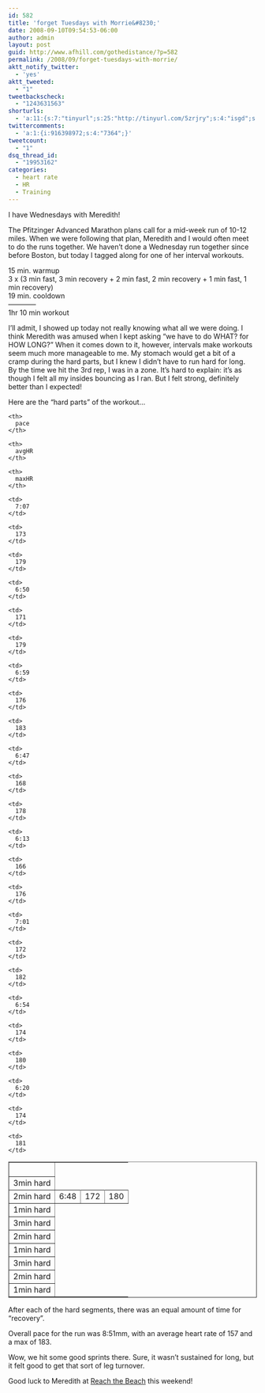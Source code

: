 ```yaml
---
id: 582
title: 'forget Tuesdays with Morrie&#8230;'
date: 2008-09-10T09:54:53-06:00
author: admin
layout: post
guid: http://www.afhill.com/gothedistance/?p=582
permalink: /2008/09/forget-tuesdays-with-morrie/
aktt_notify_twitter:
  - 'yes'
aktt_tweeted:
  - "1"
tweetbackscheck:
  - "1243631563"
shorturls:
  - 'a:11:{s:7:"tinyurl";s:25:"http://tinyurl.com/5zrjry";s:4:"isgd";s:17:"http://is.gd/fpSI";s:5:"bitly";s:18:"http://bit.ly/OjxE";s:5:"snipr";s:22:"http://snipr.com/9tpxp";s:5:"snurl";s:22:"http://snurl.com/9tpxp";s:7:"snipurl";s:24:"http://snipurl.com/9tpxp";s:5:"adjix";s:207:"(10 Jan 2008 temporary restriction: API requires valid partnerID or partnerEmail key in request. Contact us if this affects you.) Invalid Adjix request. API documentation @ http://web.adjix.com/AdjixAPI.html";s:4:"advu";s:203:"(10 Jan 2008 temporary restriction: API requires valid partnerID or partnerEmail key in request. Contact us if this affects you.) Invalid Adjix request. API documentation @ http://web.ad.vu/AdjixAPI.html";s:4:"zima";s:18:"http://zi.ma/88a38";s:4:"trim";s:17:"http://tr.im/4oop";s:9:"permalink";s:72:"http://www.afhill.com/gothedistance/2008/09/forget-tuesdays-with-morrie/";}'
twittercomments:
  - 'a:1:{i:916398972;s:4:"7364";}'
tweetcount:
  - "1"
dsq_thread_id:
  - "19953162"
categories:
  - heart rate
  - HR
  - Training
---
```

I have Wednesdays with Meredith!

The Pfitzinger Advanced Marathon plans call for a mid-week run of 10-12 miles. When we were following that plan, Meredith and I would often meet to do the runs together. We haven&#8217;t done a Wednesday run together since before Boston, but today I tagged along for one of her interval workouts. 

15 min. warmup  
3 x (3 min fast, 3 min recovery + 2 min fast, 2 min recovery + 1 min fast, 1 min recovery)  
19 min. cooldown  
&#8212;&#8212;&#8212;&#8212;  
1hr 10 min workout

I&#8217;ll admit, I showed up today not really knowing what all we were doing. I think Meredith was amused when I kept asking &#8220;we have to do WHAT? for HOW LONG?&#8221; When it comes down to it, however, intervals make workouts seem much more manageable to me. My stomach would get a bit of a cramp during the hard parts, but I knew I didn&#8217;t have to run hard for long.  
By the time we hit the 3rd rep, I was in a zone. It&#8217;s hard to explain: it&#8217;s as though I felt all my insides bouncing as I ran. But I felt strong, definitely better than I expected!

Here are the &#8220;hard parts&#8221; of the workout&#8230;

<table border="1" cellspacing="1">
  <tr>
    <th>
      &nbsp;
    </th>
    
    <th>
      pace
    </th>
    
    <th>
      avgHR
    </th>
    
    <th>
      maxHR
    </th>
  </tr>
  
  <tr>
    <td>
      3min hard
    </td>
    
    <td>
      7:07
    </td>
    
    <td>
      173
    </td>
    
    <td>
      179
    </td>
  </tr>
  
  <td>
    2min hard
  </td>
  
  <td>
    6:48
  </td>
  
  <td>
    172
  </td>
  
  <td>
    180
  </td></tr> 
  
  <tr>
    <td>
      1min hard
    </td>
    
    <td>
      6:50
    </td>
    
    <td>
      171
    </td>
    
    <td>
      179
    </td>
  </tr>
  
  <tr>
    <td>
      3min hard
    </td>
    
    <td>
      6:59
    </td>
    
    <td>
      176
    </td>
    
    <td>
      183
    </td>
  </tr>
  
  <tr>
    <td>
      2min hard
    </td>
    
    <td>
      6:47
    </td>
    
    <td>
      168
    </td>
    
    <td>
      178
    </td>
  </tr>
  
  <tr>
    <td>
      1min hard
    </td>
    
    <td>
      6:13
    </td>
    
    <td>
      166
    </td>
    
    <td>
      176
    </td>
  </tr>
  
  <tr>
    <td>
      3min hard
    </td>
    
    <td>
      7:01
    </td>
    
    <td>
      172
    </td>
    
    <td>
      182
    </td>
  </tr>
  
  <tr>
    <td>
      2min hard
    </td>
    
    <td>
      6:54
    </td>
    
    <td>
      174
    </td>
    
    <td>
      180
    </td>
  </tr>
  
  <tr>
    <td>
      1min hard
    </td>
    
    <td>
      6:20
    </td>
    
    <td>
      174
    </td>
    
    <td>
      181
    </td>
  </tr>
</table>

After each of the hard segments, there was an equal amount of time for &#8220;recovery&#8221;. 

Overall pace for the run was 8:51mm, with an average heart rate of 157 and a max of 183.

Wow, we hit some good sprints there. Sure, it wasn&#8217;t sustained for long, but it felt good to get that sort of leg turnover. 

Good luck to Meredith at [Reach the Beach](http://www.rtbrelay.com) this weekend!